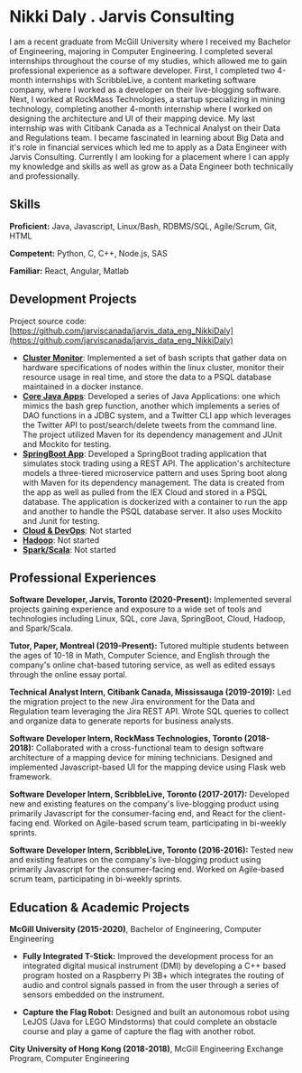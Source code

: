 # Nikki Daly . Jarvis Consulting

I am a recent graduate from McGill University where I received my Bachelor of Engineering, majoring in Computer Engineering. I completed several internships throughout the course of my studies, which allowed me to gain professional experience as a software developer. First, I completed two 4-month internships with ScribbleLive, a content marketing software company, where I worked as a developer on their live-blogging software. Next, I worked at RockMass Technologies, a startup specializing in mining technology, completing another 4-month internship where I worked on designing the architecture and UI of their mapping device. My last internship was with Citibank Canada as a Technical Analyst on their Data and Regulations team. I became fascinated in learning about Big Data and it's role in financial services which led me to apply as a Data Engineer with Jarvis Consulting. Currently I am looking for a placement where I can apply my knowledge and skills as well as grow as a Data Engineer both technically and professionally. 

## Skills

**Proficient:** Java, Javascript, Linux/Bash, RDBMS/SQL, Agile/Scrum, Git, HTML

**Competent:** Python, C, C++, Node.js, SAS

**Familiar:** React, Angular, Matlab

## Development Projects

Project source code: [https://github.com/jarviscanada/jarvis_data_eng_NikkiDaly](https://github.com/jarviscanada/jarvis_data_eng_NikkiDaly)

- **[Cluster Monitor](./linux_sql)**: Implemented a set of bash scripts that gather data on hardware specifications of nodes within the linux cluster, monitor their resource usage in real time, and store the data to a PSQL database maintained in a docker instance. 
- **[Core Java Apps](./core_java)**: Developed a series of Java Applications: one which mimics the bash grep function, another which implements a series of DAO functions in a JDBC system, and a Twitter CLI app which leverages the Twitter API to post/search/delete tweets from the command line. The project utilized Maven for its dependency management and JUnit and Mockito for testing. 
- **[SpringBoot App](./springboot)**: Developed a SpringBoot trading application that simulates stock trading using a REST API. The application's architecture models a three-tiered microservice pattern and uses Spring boot along with Maven for its dependency management. The data is created from the app as well as pulled from the IEX Cloud and stored in a PSQL database. The application is dockerized with a container to run the app and another to handle the PSQL database server. It also uses Mockito and Junit for testing. 
- **[Cloud & DevOps](./cloud_devops)**: Not started
- **[Hadoop](./hadoop)**: Not started
- **[Spark/Scala](./spark)**:  Not started

## Professional Experiences

**Software Developer,  Jarvis, Toronto (2020-Present):** Implemented several projects gaining experience and exposure to a wide set of tools and technologies including Linux, SQL, core Java, SpringBoot, Cloud, Hadoop, and Spark/Scala. 

**Tutor, Paper, Montreal (2019-Present):** Tutored multiple students between the ages of 10-18 in Math, Computer Science, and English through the company's online chat-based tutoring service, as well as edited essays through the online essay portal. 

**Technical Analyst Intern,  Citibank Canada, Mississauga (2019-2019):** Led the migration project to the new Jira environment for the Data and Regulation team leveraging the Jira REST API. Wrote SQL queries to collect and organize data to generate reports for business analysts. 

**Software Developer Intern,  RockMass Technologies, Toronto (2018-2018):** Collaborated with a cross-functional team to design software architecture of a mapping device for mining technicians. Designed and implemented Javascript-based UI for the mapping device using Flask web framework.  

**Software Developer Intern,  ScribbleLive, Toronto (2017-2017):** Developed new and existing features on the company's live-blogging product using primarily Javascript for the consumer-facing end, and React for the client-facing end. Worked on Agile-based scrum team, participating in bi-weekly sprints. 

**Software Developer Intern,  ScribbleLive, Toronto (2016-2016):** Tested new and existing features on the company's live-blogging product using primarily Javascript for the consumer-facing end. Worked on Agile-based scrum team, participating in bi-weekly sprints. 

## Education & Academic Projects

**McGill University (2015-2020)**, Bachelor of Engineering, Computer Engineering

- **Fully Integrated T-Stick:** Improved the development process for an integrated digital musical instrument (DMI) by developing a C++ based program hosted on a Raspberry Pi 3B+ which integrates the routing of audio and control signals passed in from the user through a series of sensors embedded on the instrument. 

- **Capture the Flag Robot:** Designed and built an autonomous robot using LeJOS (Java for LEGO Mindstorms) that could complete an obstacle course and play a game of capture the flag with another robot. 

**City University of Hong Kong (2018-2018)**, McGill Engineering Exchange Program, Computer Engineering